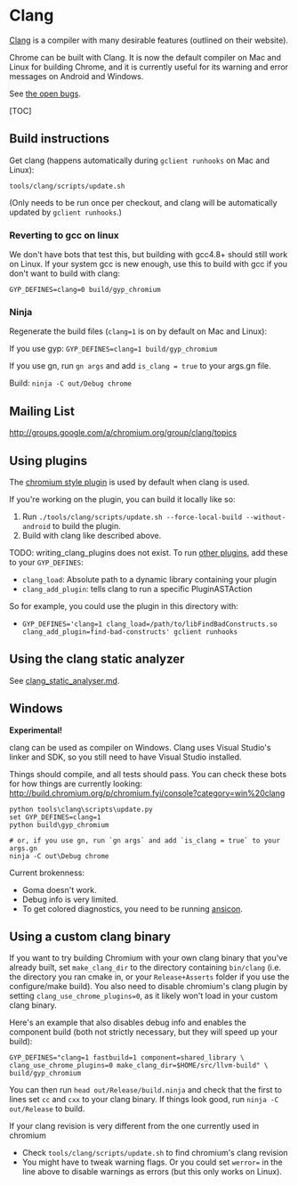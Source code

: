 # Clang

[Clang](http://clang.llvm.org/) is a compiler with many desirable features
(outlined on their website).

Chrome can be built with Clang. It is now the default compiler on Mac and Linux
for building Chrome, and it is currently useful for its warning and error
messages on Android and Windows.

See
[the open bugs](http://code.google.com/p/chromium/issues/list?q=label:clang).

[TOC]

## Build instructions

Get clang (happens automatically during `gclient runhooks` on Mac and Linux):

    tools/clang/scripts/update.sh

(Only needs to be run once per checkout, and clang will be automatically updated
by `gclient runhooks`.)

### Reverting to gcc on linux

We don't have bots that test this, but building with gcc4.8+ should still work
on Linux. If your system gcc is new enough, use this to build with gcc if you
don't want to build with clang:

    GYP_DEFINES=clang=0 build/gyp_chromium

### Ninja

Regenerate the build files (`clang=1` is on by default on Mac and Linux):

If you use gyp: `GYP_DEFINES=clang=1 build/gyp_chromium`

If you use gn, run `gn args` and add `is_clang = true` to your args.gn file.

Build: `ninja -C out/Debug chrome`

## Mailing List

http://groups.google.com/a/chromium.org/group/clang/topics

## Using plugins

The
[chromium style plugin](http://dev.chromium.org/developers/coding-style/chromium-style-checker-errors)
is used by default when clang is used.

If you're working on the plugin, you can build it locally like so:

1.  Run `./tools/clang/scripts/update.sh --force-local-build --without-android`
    to build the plugin.
1.  Build with clang like described above.

TODO: writing_clang_plugins does not exist.
To run [other plugins](writing_clang_plugins.md), add these to your
`GYP_DEFINES`:

*   `clang_load`: Absolute path to a dynamic library containing your plugin
*   `clang_add_plugin`: tells clang to run a specific PluginASTAction

So for example, you could use the plugin in this directory with:

*   `GYP_DEFINES='clang=1 clang_load=/path/to/libFindBadConstructs.so
    clang_add_plugin=find-bad-constructs' gclient runhooks`

## Using the clang static analyzer

See [clang_static_analyser.md](clang_static_analyser.md).

## Windows

**Experimental!**

clang can be used as compiler on Windows. Clang uses Visual Studio's linker and
SDK, so you still need to have Visual Studio installed.

Things should compile, and all tests should pass. You can check these bots for
how things are currently looking:
http://build.chromium.org/p/chromium.fyi/console?category=win%20clang

``` shell
python tools\clang\scripts\update.py
set GYP_DEFINES=clang=1
python build\gyp_chromium

# or, if you use gn, run `gn args` and add `is_clang = true` to your args.gn
ninja -C out\Debug chrome
```

Current brokenness:

*   Goma doesn't work.
*   Debug info is very limited.
*   To get colored diagnostics, you need to be running
    [ansicon](https://github.com/adoxa/ansicon/releases).

## Using a custom clang binary

If you want to try building Chromium with your own clang binary that you've
already built, set `make_clang_dir` to the directory containing `bin/clang`
(i.e. the directory you ran cmake in, or your `Release+Asserts` folder if you
use the configure/make build). You also need to disable chromium's clang plugin
by setting `clang_use_chrome_plugins=0`, as it likely won't load in your custom
clang binary.

Here's an example that also disables debug info and enables the component build
(both not strictly necessary, but they will speed up your build):

```shell
GYP_DEFINES="clang=1 fastbuild=1 component=shared_library \
clang_use_chrome_plugins=0 make_clang_dir=$HOME/src/llvm-build" \
build/gyp_chromium
```

You can then run `head out/Release/build.ninja` and check that the first to
lines set `cc` and `cxx` to your clang binary. If things look good, run `ninja
-C out/Release` to build.

If your clang revision is very different from the one currently used in chromium

*   Check `tools/clang/scripts/update.sh` to find chromium's clang revision
*   You might have to tweak warning flags. Or you could set `werror=` in the
    line above to disable warnings as errors (but this only works on Linux).
